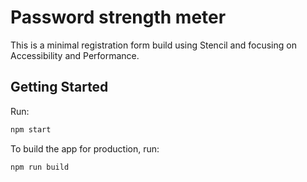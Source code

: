 # Password strength meter

This is a minimal registration form build using Stencil and focusing on Accessibility and Performance.

## Getting Started

Run:

```bash
npm start
```

To build the app for production, run:

```bash
npm run build
```